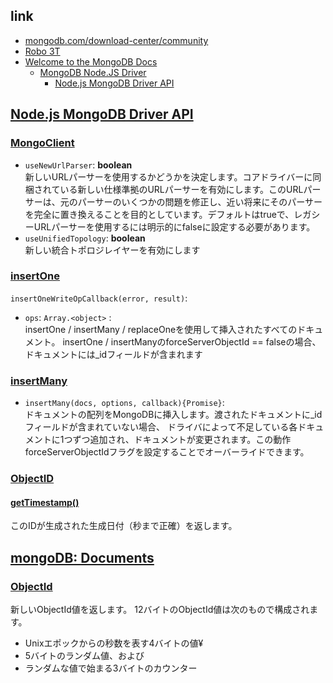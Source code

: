 ## link
- [mongodb.com/download-center/community](https://www.mongodb.com/download-center/community)
- [Robo 3T](https://robomongo.org/)
- [Welcome to the MongoDB Docs](https://docs.mongodb.com/)  
  - [MongoDB Node.JS Driver](https://mongodb.github.io/node-mongodb-native/)  
    - [Node.js MongoDB Driver API](https://mongodb.github.io/node-mongodb-native/3.3/api/)

## [Node.js MongoDB Driver API](https://mongodb.github.io/node-mongodb-native/3.3/api/)

### [MongoClient](https://mongodb.github.io/node-mongodb-native/3.3/api/MongoClient.html)  
- `useNewUrlParser`: **boolean**  
  新しいURLパーサーを使用するかどうかを決定します。コアドライバーに同梱されている新しい仕様準拠のURLパーサーを有効にします。このURLパーサーは、元のパーサーのいくつかの問題を修正し、近い将来にそのパーサーを完全に置き換えることを目的としています。デフォルトはtrueで、レガシーURLパーサーを使用するには明示的にfalseに設定する必要があります。  
- `useUnifiedTopology`: **boolean**  
  新しい統合トポロジレイヤーを有効にします
  
### [insertOne](https://mongodb.github.io/node-mongodb-native/3.3/api/Collection.html#insertOne)  
`insertOneWriteOpCallback(error, result)`:   
- `ops`: `Array.<object>` :   
  insertOne / insertMany / replaceOneを使用して挿入されたすべてのドキュメント。 insertOne / insertManyのforceServerObjectId == falseの場合、ドキュメントには_idフィールドが含まれます

### [insertMany](https://mongodb.github.io/node-mongodb-native/3.3/api/Collection.html#insertMany)  
- `insertMany(docs, options, callback){Promise}`:  
ドキュメントの配列をMongoDBに挿入します。渡されたドキュメントに_idフィールドが含まれていない場合、 ドライバによって不足している各ドキュメントに1つずつ追加され、ドキュメントが変更されます。この動作 forceServerObjectIdフラグを設定することでオーバーライドできます。

### [ObjectID](https://mongodb.github.io/node-mongodb-native/3.3/api/ObjectID.html)
#### [getTimestamp()](https://mongodb.github.io/node-mongodb-native/3.3/api/ObjectID.html#getTimestamp)
このIDが生成された生成日付（秒まで正確）を返します。



## [mongoDB: Documents](https://docs.mongodb.com/)
### [ObjectId](https://docs.mongodb.com/manual/reference/method/ObjectId/)
新しいObjectId値を返します。 12バイトのObjectId値は次のもので構成されます。
- Unixエポックからの秒数を表す4バイトの値¥
- 5バイトのランダム値、および
- ランダムな値で始まる3バイトのカウンター




